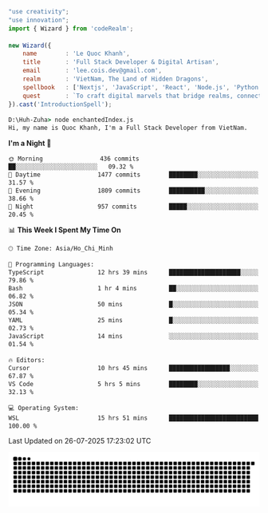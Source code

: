 <!--x axis divider-->

```js 
"use creativity";
"use innovation";
import { Wizard } from 'codeRealm';

new Wizard({
    name        : 'Le Quoc Khanh',
    title       : 'Full Stack Developer & Digital Artisan',
    email       : 'lee.cois.dev@gmail.com',
    realm       : 'VietNam, The Land of Hidden Dragons',
    spellbook   : ['Nextjs', 'JavaScript', 'React', 'Node.js', 'Python', 'Django', 'Cloud Services'],
    quest       : `To craft digital marvels that bridge realms, connect cultures, and bring imagination to life.`,
}).cast('IntroductionSpell');
```

```cmd
D:\Huh-Zuha> node enchantedIndex.js
Hi, my name is Quoc Khanh, I'm a Full Stack Developer from VietNam.
```
<!--START_SECTION:waka-->
**I'm a Night 🦉** 

```text
🌞 Morning                436 commits         ██░░░░░░░░░░░░░░░░░░░░░░░   09.32 % 
🌆 Daytime                1477 commits        ████████░░░░░░░░░░░░░░░░░   31.57 % 
🌃 Evening                1809 commits        ██████████░░░░░░░░░░░░░░░   38.66 % 
🌙 Night                  957 commits         █████░░░░░░░░░░░░░░░░░░░░   20.45 % 
```


📊 **This Week I Spent My Time On** 

```text
🕑︎ Time Zone: Asia/Ho_Chi_Minh

💬 Programming Languages: 
TypeScript               12 hrs 39 mins      ████████████████████░░░░░   79.86 % 
Bash                     1 hr 4 mins         ██░░░░░░░░░░░░░░░░░░░░░░░   06.82 % 
JSON                     50 mins             █░░░░░░░░░░░░░░░░░░░░░░░░   05.34 % 
YAML                     25 mins             █░░░░░░░░░░░░░░░░░░░░░░░░   02.73 % 
JavaScript               14 mins             ░░░░░░░░░░░░░░░░░░░░░░░░░   01.54 % 

🔥 Editors: 
Cursor                   10 hrs 45 mins      █████████████████░░░░░░░░   67.87 % 
VS Code                  5 hrs 5 mins        ████████░░░░░░░░░░░░░░░░░   32.13 % 

💻 Operating System: 
WSL                      15 hrs 51 mins      █████████████████████████   100.00 % 
```


 Last Updated on 26-07-2025 17:23:02 UTC
<!--END_SECTION:waka-->
<picture>
  <source media="(prefers-color-scheme: dark)" srcset="https://raw.githubusercontent.com/leecois/leecois/output/github-contribution-grid-snake-dark.svg">
  <source media="(prefers-color-scheme: light)" srcset="https://raw.githubusercontent.com/leecois/leecois/output/github-contribution-grid-snake.svg">
  <img alt="github contribution grid snake animation" src="https://raw.githubusercontent.com/leecois/leecois/output/github-contribution-grid-snake.svg">
</picture>
